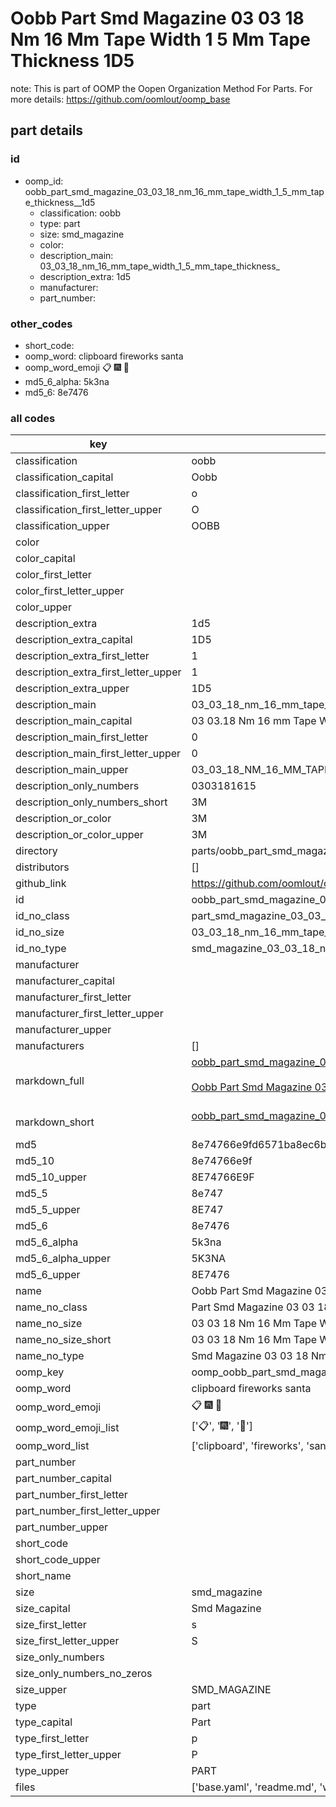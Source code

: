 # Oobb Part Smd Magazine 03 03 18 Nm 16 Mm Tape Width 1 5 Mm Tape Thickness  1D5  

note: This is part of OOMP the Oopen Organization Method For Parts. For more details: https://github.com/oomlout/oomp_base

##  part details





### id
* oomp_id: oobb_part_smd_magazine_03_03_18_nm_16_mm_tape_width_1_5_mm_tape_thickness__1d5
  * classification: oobb
  * type: part
  * size: smd_magazine
  * color: 
  * description_main: 03_03_18_nm_16_mm_tape_width_1_5_mm_tape_thickness_
  * description_extra: 1d5
  * manufacturer: 
  * part_number: 

### other_codes
* short_code: 
* oomp_word: clipboard fireworks santa
* oomp_word_emoji :clipboard: :fireworks: :santa:
* md5_6_alpha: 5k3na
* md5_6: 8e7476

### all codes 
| key | value |  
| --- | --- |  
| classification | oobb |  
| classification_capital | Oobb |  
| classification_first_letter | o |  
| classification_first_letter_upper | O |  
| classification_upper | OOBB |  
| color |  |  
| color_capital |  |  
| color_first_letter |  |  
| color_first_letter_upper |  |  
| color_upper |  |  
| description_extra | 1d5 |  
| description_extra_capital | 1D5 |  
| description_extra_first_letter | 1 |  
| description_extra_first_letter_upper | 1 |  
| description_extra_upper | 1D5 |  
| description_main | 03_03_18_nm_16_mm_tape_width_1_5_mm_tape_thickness_ |  
| description_main_capital | 03 03.18 Nm 16 mm Tape Width 1.5 mm Tape Thickness  |  
| description_main_first_letter | 0 |  
| description_main_first_letter_upper | 0 |  
| description_main_upper | 03_03_18_NM_16_MM_TAPE_WIDTH_1_5_MM_TAPE_THICKNESS_ |  
| description_only_numbers | 0303181615 |  
| description_only_numbers_short | 3M |  
| description_or_color | 3M |  
| description_or_color_upper | 3M |  
| directory | parts/oobb_part_smd_magazine_03_03_18_nm_16_mm_tape_width_1_5_mm_tape_thickness__1d5 |  
| distributors | [] |  
| github_link | https://github.com/oomlout/oomlout_oomp_part_src/tree/main/parts/oobb_part_smd_magazine_03_03_18_nm_16_mm_tape_width_1_5_mm_tape_thickness__1d5/working |  
| id | oobb_part_smd_magazine_03_03_18_nm_16_mm_tape_width_1_5_mm_tape_thickness__1d5 |  
| id_no_class | part_smd_magazine_03_03_18_nm_16_mm_tape_width_1_5_mm_tape_thickness__1d5 |  
| id_no_size | 03_03_18_nm_16_mm_tape_width_1_5_mm_tape_thickness__1d5 |  
| id_no_type | smd_magazine_03_03_18_nm_16_mm_tape_width_1_5_mm_tape_thickness__1d5 |  
| manufacturer |  |  
| manufacturer_capital |  |  
| manufacturer_first_letter |  |  
| manufacturer_first_letter_upper |  |  
| manufacturer_upper |  |  
| manufacturers | [] |  
| markdown_full | [oobb_part_smd_magazine_03_03_18_nm_16_mm_tape_width_1_5_mm_tape_thickness__1d5](https://github.com/oomlout/oomlout_oomp_part_src/tree/main/parts/oobb_part_smd_magazine_03_03_18_nm_16_mm_tape_width_1_5_mm_tape_thickness__1d5/working)<br>[](https://github.com/oomlout/oomlout_oomp_part_src/tree/main/parts/oobb_part_smd_magazine_03_03_18_nm_16_mm_tape_width_1_5_mm_tape_thickness__1d5/working)<br>[Oobb Part Smd Magazine 03 03 18 Nm 16 Mm Tape Width 1 5 Mm Tape Thickness  1D5](https://github.com/oomlout/oomlout_oomp_part_src/tree/main/parts/oobb_part_smd_magazine_03_03_18_nm_16_mm_tape_width_1_5_mm_tape_thickness__1d5/working)<br><br> |  
| markdown_short | [oobb_part_smd_magazine_03_03_18_nm_16_mm_tape_width_1_5_mm_tape_thickness__1d5](https://github.com/oomlout/oomlout_oomp_part_src/tree/main/parts/oobb_part_smd_magazine_03_03_18_nm_16_mm_tape_width_1_5_mm_tape_thickness__1d5/working)<br><br> |  
| md5 | 8e74766e9fd6571ba8ec6b23da9ff570 |  
| md5_10 | 8e74766e9f |  
| md5_10_upper | 8E74766E9F |  
| md5_5 | 8e747 |  
| md5_5_upper | 8E747 |  
| md5_6 | 8e7476 |  
| md5_6_alpha | 5k3na |  
| md5_6_alpha_upper | 5K3NA |  
| md5_6_upper | 8E7476 |  
| name | Oobb Part Smd Magazine 03 03 18 Nm 16 Mm Tape Width 1 5 Mm Tape Thickness  1D5 |  
| name_no_class | Part Smd Magazine 03 03 18 Nm 16 Mm Tape Width 1 5 Mm Tape Thickness  1D5 |  
| name_no_size | 03 03 18 Nm 16 Mm Tape Width 1 5 Mm Tape Thickness  1D5 |  
| name_no_size_short | 03 03 18 Nm 16 Mm Tape Width 1 5 Mm Tape Thickness  1D5 |  
| name_no_type | Smd Magazine 03 03 18 Nm 16 Mm Tape Width 1 5 Mm Tape Thickness  1D5 |  
| oomp_key | oomp_oobb_part_smd_magazine_03_03_18_nm_16_mm_tape_width_1_5_mm_tape_thickness__1d5 |  
| oomp_word | clipboard fireworks santa |  
| oomp_word_emoji | :clipboard: :fireworks: :santa: |  
| oomp_word_emoji_list | [':clipboard:', ':fireworks:', ':santa:'] |  
| oomp_word_list | ['clipboard', 'fireworks', 'santa'] |  
| part_number |  |  
| part_number_capital |  |  
| part_number_first_letter |  |  
| part_number_first_letter_upper |  |  
| part_number_upper |  |  
| short_code |  |  
| short_code_upper |  |  
| short_name |  |  
| size | smd_magazine |  
| size_capital | Smd Magazine |  
| size_first_letter | s |  
| size_first_letter_upper | S |  
| size_only_numbers |  |  
| size_only_numbers_no_zeros |  |  
| size_upper | SMD_MAGAZINE |  
| type | part |  
| type_capital | Part |  
| type_first_letter | p |  
| type_first_letter_upper | P |  
| type_upper | PART |  
| files | ['base.yaml', 'readme.md', 'working.json', 'working.yaml'] |  
